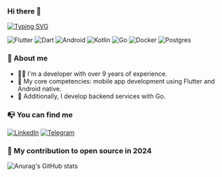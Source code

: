 ### Hi there 👋

<a href="https://git.io/typing-svg"><img src="https://readme-typing-svg.herokuapp.com?font=Fira+Code&size=18&duration=1000&pause=300&color=269526&multiline=true&repeat=false&random=false&width=435&lines=%F0%9F%92%AC+I+use+these+technologies;%F0%9F%8C%8D+to+make+the+world+a+better+place." alt="Typing SVG" /></a>

![Flutter](https://img.shields.io/badge/Flutter-%2302569B.svg?style=for-the-badge&logo=Flutter&logoColor=white)
![Dart](https://img.shields.io/badge/dart-%230175C2.svg?style=for-the-badge&logo=dart&logoColor=white)
![Android](https://img.shields.io/badge/Android-3DDC84?style=for-the-badge&logo=android&logoColor=white)
![Kotlin](https://img.shields.io/badge/kotlin-%237F52FF.svg?style=for-the-badge&logo=kotlin&logoColor=white)
![Go](https://img.shields.io/badge/go-%2300ADD8.svg?style=for-the-badge&logo=go&logoColor=white)
![Docker](https://img.shields.io/badge/docker-%230db7ed.svg?style=for-the-badge&logo=docker&logoColor=white)
![Postgres](https://img.shields.io/badge/postgres-%23316192.svg?style=for-the-badge&logo=postgresql&logoColor=white)

### 🙊 About me

* 🧑‍💻 I'm a developer with over 9 years of experience.
* 🚀 My core competencies: mobile app development using Flutter and Android native.
* 💎 Additionally, I develop backend services with Go.

### 📭 You can find me

[![LinkedIn](https://img.shields.io/badge/linkedin-%230077B5.svg?style=for-the-badge&logo=linkedin&logoColor=white)](https://www.linkedin.com/in/aleksandr-beliakov-05594a124/)
[![Telegram](https://img.shields.io/badge/Telegram-2CA5E0?style=for-the-badge&logo=telegram&logoColor=white)](https://t.me/mozomig)

### 🍵 My contribution to open source in 2024

![Anurag's GitHub stats](https://github-readme-stats.vercel.app/api?username=mozomig&show=prs_merged,prs_merged_percentage&theme=merko&show_icons=true&hide=stars)

